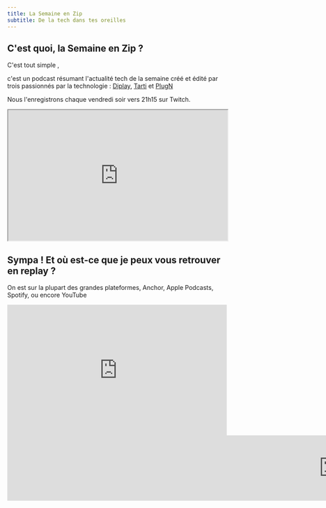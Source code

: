 ```yaml
---
title: La Semaine en Zip
subtitle: De la tech dans tes oreilles
---
```

## C'est quoi, la Semaine en Zip ?
C'est tout simple ,

c'est un podcast résumant l'actualité tech de la semaine créé et édité par trois passionnés par la technologie : [Diplay](http://twitter.com/diplay3311), [Tarti](http://twitter.com/latech_tarti) et [PlugN](http://twitter.com/plugntweet)

Nous l'enregistrons chaque vendredi soir vers 21h15 sur Twitch.

<iframe
    src="https://player.twitch.tv/?channel=tartiflm&parent=lasemaineenzip.github.io"
    width="100%"
    height="300"
    allowfullscreen="yes">
</iframe>

## Sympa ! Et où est-ce que je peux vous retrouver en replay ?

On est sur la plupart des grandes plateformes, Anchor, Apple Podcasts, Spotify, ou encore YouTube
<iframe src="https://anchor.fm/la-semaine-en-zip/embed" height="300" width="100%" frameborder="0" scrolling="no"></iframe>
<iframe width="300%" height="auto" src="https://www.youtube.com/embed/videoseries?channel=UCnhcfQpwzkM0nTSu2KcFPWA" frameborder="0" allow="encrypted-media" allowfullscreen></iframe>

